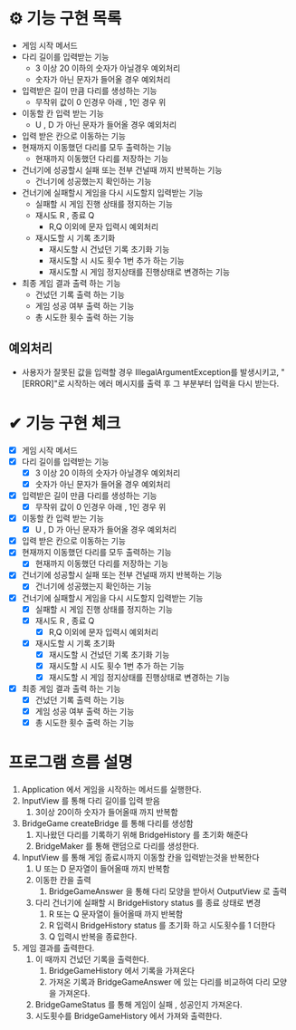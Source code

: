 # ⚙️ 기능 구현 목록
- 게임 시작 메서드
- 다리 길이를 입력받는 기능
    - 3 이상 20 이하의 숫자가 아닐경우 예외처리
    - 숫자가 아닌 문자가 들어올 경우 예외처리
- 입력받은 길이 만큼 다리를 생성하는 기능
  - 무작위 값이 0 인경우 아래 , 1인 경우 위
- 이동할 칸 입력 받는 기능
  - U , D 가 아닌 문자가 들어올 경우 예외처리
- 입력 받은 칸으로 이동하는 기능
- 현재까지 이동했던 다리를 모두 출력하는 기능
  - 현재까지 이동했던 다리를 저장하는 기능
- 건너기에 성공할시 실패 또는 전부 건널때 까지 반복하는 기능
  - 건너기에 성공했는지 확인하는 기능
- 건너기에 실패할시 게임을 다시 시도할지 입력받는 기능
  - 실패할 시 게임 진행 상태를 정지하는 기능
  - 재시도 R , 종료 Q
    - R,Q 이외에 문자 입력시 예외처리
  - 재시도할 시 기록 초기화
    - 재시도할 시 건넜던 기록 초기화 기능
    - 재시도할 시 시도 횟수 1번 추가 하는 기능
    - 재시도할 시 게임 정지상태를 진행상태로 변경하는 기능
- 최종 게임 결과 출력 하는 기능
  - 건넜던 기록 출력 하는 기능
  - 게임 성공 여부 출력 하는 기능
  - 총 시도한 횟수 출력 하는 기능

## 예외처리
- 사용자가 잘못된 값을 입력할 경우 IllegalArgumentException를 발생시키고, "[ERROR]"로 시작하는 에러 메시지를 출력 후 그 부분부터 입력을 다시 받는다.

# ✔ 기능 구현 체크
* [X] 게임 시작 메서드
* [X] 다리 길이를 입력받는 기능
  * [X] 3 이상 20 이하의 숫자가 아닐경우 예외처리
  * [X] 숫자가 아닌 문자가 들어올 경우 예외처리
* [X] 입력받은 길이 만큼 다리를 생성하는 기능
  * [X] 무작위 값이 0 인경우 아래 , 1인 경우 위
* [X] 이동할 칸 입력 받는 기능
  * [X] U , D 가 아닌 문자가 들어올 경우 예외처리
* [X] 입력 받은 칸으로 이동하는 기능
* [X] 현재까지 이동했던 다리를 모두 출력하는 기능
  * [X] 현재까지 이동했던 다리를 저장하는 기능
* [X] 건너기에 성공할시 실패 또는 전부 건널때 까지 반복하는 기능
  * [X] 건너기에 성공했는지 확인하는 기능
* [X] 건너기에 실패할시 게임을 다시 시도할지 입력받는 기능 
  * [X] 실패할 시 게임 진행 상태를 정지하는 기능
  * [X] 재시도 R , 종료 Q
    * [X] R,Q 이외에 문자 입력시 예외처리
  * [X] 재시도할 시 기록 초기화
    * [X] 재시도할 시 건넜던 기록 초기화 기능
    * [X] 재시도할 시 시도 횟수 1번 추가 하는 기능
    * [X] 재시도할 시 게임 정지상태를 진행상태로 변경하는 기능
* [X] 최종 게임 결과 출력 하는 기능
  * [X] 건넜던 기록 출력 하는 기능
  * [X] 게임 성공 여부 출력 하는 기능
  * [X] 총 시도한 횟수 출력 하는 기능

# 프로그램 흐름 설명
1. Application 에서 게임을 시작하는 메서드를 실행한다.
2. InputView 를 통해 다리 길이를 입력 받음
   1. 3이상 20이하 숫자가 들어올때 까지 반복함
3. BridgeGame createBridge 를 통해 다리를 생성함
   1. 지나왔던 다리를 기록하기 위해 BridgeHistory 를 초기화 해준다
   2. BridgeMaker 를 통해 랜덤으로 다리를 생성한다.
4. InputView 를 통해 게임 종료시까지 이동할 칸을 입력받는것을 반복한다
   1. U 또는 D 문자열이 들어올때 까지 반복함
   2. 이동한 칸을 출력
      1. BridgeGameAnswer 을 통해 다리 모양을 받아서 OutputView 로 출력
   3. 다리 건너기에 실패할 시 BridgeHistory status 를 종료 상태로 변경
      1. R 또는 Q 문자열이 들어올때 까지 반복함
      2. R 입력시 BridgeHistory status 를 초기화 하고 시도횟수를 1 더한다
      3. Q 입력시 반복을 종료한다.
5. 게임 결과를 출력한다.
   1. 이 때까지 건넜던 기록을 출력한다. 
      1. BridgeGameHistory 에서 기록을 가져온다
      2. 가져온 기록과 BridgeGameAnswer 에 있는 다리를 비교하여 다리 모양을 가져온다.
   2. BridgeGameStatus 를 통해 게임이 실패 , 성공인지 가져온다.
   3. 시도횟수를 BridgeGameHistory 에서 가져와 출력한다.
